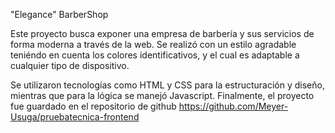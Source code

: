 "Elegance" BarberShop

Este proyecto busca exponer una empresa de barbería y sus servicios de forma moderna a través de la web.
Se realizó con un estilo agradable teniéndo en cuenta los colores identificativos, 
y el cual es adaptable a cualquier tipo de dispositivo. 

Se utilizaron tecnologías como HTML y CSS para la estructuración y diseño, mientras que para la lógica
se manejó Javascript. Finalmente, el proyecto fue guardado en el repositorio de github
https://github.com/Meyer-Usuga/pruebatecnica-frontend

